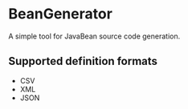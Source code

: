 BeanGenerator
=============

A simple tool for JavaBean source code generation.

Supported definition formats
----------------------------
+ CSV
+ XML
+ JSON
